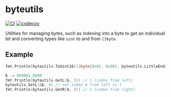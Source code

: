 # byteutils

[![CI](https://github.com/spenserblack/go-byteutils/actions/workflows/ci.yml/badge.svg)](https://github.com/spenserblack/go-byteutils/actions/workflows/ci.yml)
[![codecov](https://codecov.io/gh/spenserblack/go-byteutils/branch/master/graph/badge.svg?token=DfSRqth9QW)](https://codecov.io/gh/spenserblack/go-byteutils)

Utilities for managing bytes, such as indexing into a byte to get an individual
bit and converting types like `uint` to and from `[]byte`.

## Example

```go
fmt.Println(byteutils.ToUint16([]byte{0x01, 0x00}, byteutils.LittleEndian)) // 256

b := 0b0001_0000
fmt.Println(byteutils.GetL(b, 3)) // 1 (index from left)
byteutils.SetL(&b, 4) // set index 4 from left to 1
fmt.Println(byteutils.GetR(b, 3)) // 1 (index from right)
```
